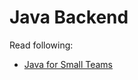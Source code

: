 # Java Backend

Read following:

- [Java for Small Teams](https://ncrcoe.gitbooks.io/java-for-small-teams/content/)

